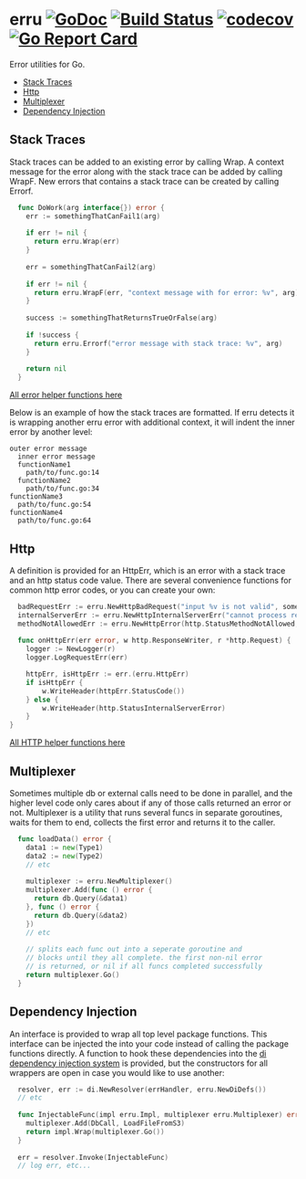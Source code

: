 # erru [![GoDoc](https://godoc.org/github.com/clavoie/erru?status.svg)](http://godoc.org/github.com/clavoie/erru) [![Build Status](https://travis-ci.org/clavoie/erru.svg?branch=master)](https://travis-ci.org/clavoie/erru) [![codecov](https://codecov.io/gh/clavoie/erru/branch/master/graph/badge.svg)](https://codecov.io/gh/clavoie/erru) [![Go Report Card](https://goreportcard.com/badge/github.com/clavoie/erru)](https://goreportcard.com/report/github.com/clavoie/erru)

Error utilities for Go.

* [Stack Traces](#stack-traces)
* [Http](#http)
* [Multiplexer](#multiplexer)
* [Dependency Injection](#dependency-injection)

## Stack Traces
Stack traces can be added to an existing error by calling Wrap. A context message for the error along with the stack trace can be added by calling WrapF. New errors that contains a stack trace can be created by calling Errorf.

```go
  func DoWork(arg interface{}) error {
    err := somethingThatCanFail1(arg)
    
    if err != nil {
      return erru.Wrap(err)
    }
    
    err = somethingThatCanFail2(arg)
    
    if err != nil {
      return erru.WrapF(err, "context message with for error: %v", arg)    
    }
    
    success := somethingThatReturnsTrueOrFalse(arg)
    
    if !success {
      return erru.Errorf("error message with stack trace: %v", arg)
    }
    
    return nil
  }
```

[All error helper functions here](https://godoc.org/github.com/clavoie/erru#StackErr)

Below is an example of how the stack traces are formatted. If erru detects it is wrapping another erru error with additional context, it will indent the inner error by another level:

```
outer error message
  inner error message
  functionName1
    path/to/func.go:14
  functionName2
    path/to/func.go:34
functionName3
  path/to/func.go:54
functionName4
  path/to/func.go:64
```

## Http
A definition is provided for an HttpErr, which is an error with a stack trace and an http status code value. There are several convenience functions for common http error codes, or you can create your own:

```go
  badRequestErr := erru.NewHttpBadRequest("input %v is not valid", someValue)
  internalServerErr := erru.NewHttpInternalServerErr("cannot process request: %v", someValue)
  methodNotAllowedErr := erru.NewHttpError(http.StatusMethodNotAllowed, "http method PUT is not allowed")
  
  func onHttpErr(err error, w http.ResponseWriter, r *http.Request) {
	logger := NewLogger(r)
	logger.LogRequestErr(err)

	httpErr, isHttpErr := err.(erru.HttpErr)
	if isHttpErr {
		w.WriteHeader(httpErr.StatusCode())
	} else {
		w.WriteHeader(http.StatusInternalServerError)
	}
}
```
[All HTTP helper functions here](https://godoc.org/github.com/clavoie/erru#HttpErr)

## Multiplexer

Sometimes multiple db or external calls need to be done in parallel, and the higher level code only cares about if any of those calls returned an error or not. Multiplexer is a utility that runs several funcs in separate goroutines, waits for them to end, collects the first error and returns it to the caller.

```go
  func loadData() error {
    data1 := new(Type1)
    data2 := new(Type2)
    // etc
    
    multiplexer := erru.NewMultiplexer()
    multiplexer.Add(func () error {
      return db.Query(&data1)
    }, func () error {
      return db.Query(&data2)
    })
    // etc
    
    // splits each func out into a seperate goroutine and
    // blocks until they all complete. the first non-nil error
    // is returned, or nil if all funcs completed successfully
    return multiplexer.Go()
  }
```

## Dependency Injection

An interface is provided to wrap all top level package functions. This interface can be injected the into your code instead of calling the package functions directly. A function to hook these dependencies into the [di dependency injection system](https://github.com/clavoie/di) is provided, but the constructors for all wrappers are open in case you would like to use another:

```go
  resolver, err := di.NewResolver(errHandler, erru.NewDiDefs())
  // etc
  
  func InjectableFunc(impl erru.Impl, multiplexer erru.Multiplexer) error {
    multiplexer.Add(DbCall, LoadFileFromS3)
    return impl.Wrap(multiplexer.Go())
  }
  
  err = resolver.Invoke(InjectableFunc)
  // log err, etc...
```

